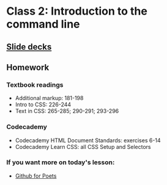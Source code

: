 # Class 2: Introduction to the command line

## [Slide decks](https://github.com/brmayes/jour352/tree/master/_classes/class-2)

## Homework
### Textbook readings
* Additional markup: 181-198
* Intro to CSS: 226-244
* Text in CSS: 265-285; 290-291; 293-296

### Codecademy
* Codecademy HTML Document Standards: exercises 6-14
* Codecademy Learn CSS: all CSS Setup and Selectors

### If you want more on today's lesson:
* [Github for Poets](https://www.youtube.com/watch?v=BCQHnlnPusY)
